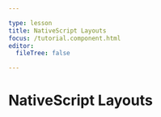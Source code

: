 ```yaml
---

type: lesson  
title: NativeScript Layouts
focus: /tutorial.component.html
editor:
  fileTree: false

---
```


# NativeScript Layouts

